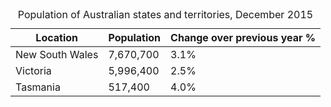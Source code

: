 <div class="au-table__wrapper">
    <table class="au-table">
        <caption class="au-table__caption">Population of Australian states and territories, December 2015</caption>
        <thead class="au-table__head">
            <tr class="au-table__row">
                <th scope="col" class="au-table__header au-table__header--width-50">Location</th>
                <th scope="col" class="au-table__header au-table__header--numeric au-table__header--width-25">Population</th>
                <th scope="col" class="au-table__header au-table__header--numeric au-table__header--width-25">Change over previous year %</th>
            </tr>
        </thead>
        <tbody class="au-table__body">
            <tr class="au-table__row">
                <td class="au-table__cell">New South Wales</td>
                <td class="au-table__cell au-table__cell--numeric">7,670,700</td>
                <td class="au-table__cell au-table__cell--numeric">3.1%</td>
            </tr>
            <tr class="au-table__row">
                <td class="au-table__cell">Victoria</td>
                <td class="au-table__cell au-table__cell--numeric">5,996,400</td>
                <td class="au-table__cell au-table__cell--numeric">2.5%</td>
            </tr>
            <tr class="au-table__row">
                <td class="au-table__cell">Tasmania</td>
                <td class="au-table__cell au-table__cell--numeric">517,400</td>
                <td class="au-table__cell au-table__cell--numeric">4.0%</td>
            </tr>
        </tbody>
    </table>
</div>
